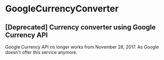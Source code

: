 # GoogleCurrencyConverter
## [Deprecated] Currency converter using Google Currency API

Google Currency API no longer works from November 28, 2017.
As Google doesn't offer this service anymore.
